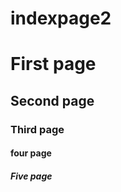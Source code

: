 # indexpage2
<!doctype html>
<html>
<head>
<title>
INDEX PAGE </title>
</head>
<body>
<h1>First page</h1>
<h2>Second page</h2>
<h3>Third page</h3>
<h4>four page</h4>
<h5>Five page</h5>
</body>
</html>
